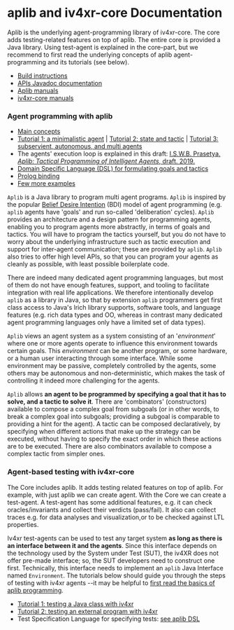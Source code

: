 # aplib and iv4xr-core Documentation

Aplib is the underlying agent-programming library of iv4xr-core. The core adds testing-related features on top of aplib. The entire core is provided a Java library. Using test-agent is explained in the core-part, but we recommend to first read the underlying concepts of aplib agent-programming and its tutorials (see below).

  * [Build instructions](../README.md)
  * [APIs Javadoc documentation](http://www.staff.science.uu.nl/~prase101/research/projects/iv4xr/aplib/apidocs/)
  * [Aplib manuals](README.md#aplib)
  * [iv4xr-core manuals](README.md#core)


### Agent programming with aplib <a name="aplib"></a>

* [Main concepts](./manual/aplibConcepts.md)
* [Tutorial 1: a minimalistic agent](./manual/tutorial_1.md)
 | [Tutorial 2: state and tactic](./manual/tutorial_2.md)
 | [Tutorial 3: subservient, autonomous, and multi agents](./manual/tutorial_3.md)
* The agents' execution loop is explained  in this draft: [I.S.W.B. Prasetya, _Aplib: Tactical Programming of Intelligent Agents_, draft. 2019.](https://arxiv.org/pdf/1911.04710)
* [Domain Specific Language (DSL) for formulating goals and tactics](./manual/DSL.md)
* [Prolog binding](./manual/prolog.md)
* [Few more examples](./Fewmore_simpleExamples.md)

`Aplib` is a Java library to program multi agent programs.
`Aplib` is inspired by the popular [Belief Desire Intention](https://en.wikipedia.org/wiki/Belief%E2%80%93desire%E2%80%93intention_software_model) (BDI) model of agent programming (e.g. `aplib` agents have 'goals' and run so-called 'deliberation' cycles).
`Aplib` provides an architecture and a design pattern for programming agents, enabling you to program agents more abstractly, in terms of goals and tactics. You will have to program the tactics yourself, but you do not have to worry about the underlying infrastructure such as tactic execution and support for inter-agent communication; these are provided by `aplib`. `Aplib` also tries to offer high level APIs, so that you can program
your agents as cleanly as possible, with least possible boilerplate code.

There are indeed many dedicated agent programming languages, but most of them do not have enough features, support, and tooling to facilitate integration with real life applications. We therefore intentionally develop `aplib` as a library in Java, so that by extension `aplib` programmers get first class access to Java's lrich library supports, software tools, and language features (e.g. rich data types and OO, whereas in contrast many dedicated agent programming languages only have a limited set of data types).

`Aplib` views an agent system as a system consisting of an '_environment_' where one or more agents operate to influence this environment towards certain goals. This _environment_ can be another program, or some hardware, or a human user interacting through some interface. While some environment may be passive, completely controlled by the agents, some others may be autonomous and non-deterministic, which makes the task of controlling it indeed more challenging for the agents.

`Aplib` allows **an agent to be programmed by specifying a goal that it has to solve, and a tactic to solve it**. There are 'combinators' (constructors) available to compose a complex goal from subgoals (or in other words, to break a complex goal into subgoals; providing a subgoal is
comparable to providing a hint for the agent). A tactic can be composed declaratively, by specifying when different actions that make up the strategy can be executed, without having to specify the exact order in which these actions are to be executed. There are also combinators available to compose a complex tactic from simpler ones.

### Agent-based testing with iv4xr-core <a name="core"></a>

The Core includes aplib. It adds testing related features on top of aplib. For example, with just aplib we can create agent. With the Core we can create a test-agent. A test-agent has some additional features, e.g. it can check oracles/invariants and collect their verdicts (pass/fail). It also can collect traces e.g. for data analyses and visualization,or to be checked against LTL properties.

Iv4xr test-agents can be used to test any target system **as long as there is an interface between it and the agents**. Since this interface depends on the technology used by the System under Test (SUT), the iv4XR does not offer pre-made interface; so, the SUT developers need to construct one first. Technically, this interface needs to implement an `aplib` Java Interface named `Environment`. The tutorials below should guide you through the steps of testing with iv4xr agents --it may be helpful to [first read the basics of aplib programming](README.md#aplib).

  * [Tutorial 1: testing a Java class with iv4xr](./iv4xr/testagent_tutorial_1.md)
  * [Tutorial 2: testing an external program with iv4xr](./iv4xr/testagent_tutorial_2.md)
  * Test Specification Language for specifying tests: [see aplib DSL](./manual/DSL.md)
